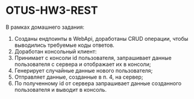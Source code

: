 # OTUS-HW3-REST
В рамках домашнего задания:
1. Созданы ендпоинты в WebApi, доработаны CRUD операции, чтобы выводились требуемые коды ответов.
2. Доработан консольный клиент:
3. Принимает с консоли id пользователя, запрашивает данные пользователя с сервера и отображает их в консоли;
4. Генерирует случайные данные нового пользователя;
5. Отправляет данные, созданные в п. 4, на сервер;
6. По полученному id от сервера запрашивает данные созданного пользователя и выводит в консоль.
